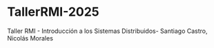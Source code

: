 # TallerRMI-2025
Taller RMI - Introducción a los Sistemas Distribuidos- Santiago Castro, Nicolás Morales

